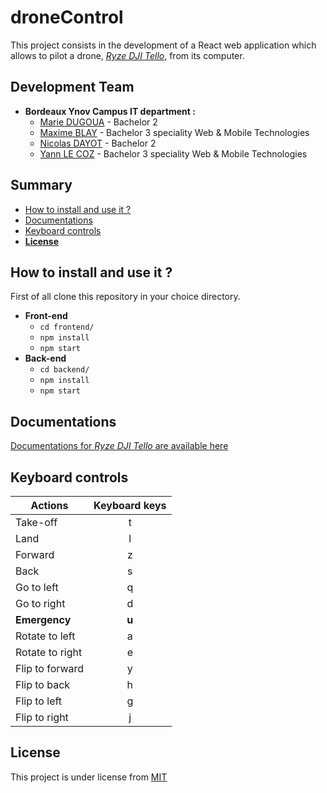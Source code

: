 # droneControl

This project consists in the development of a React web application which allows to pilot a drone, [_Ryze DJI Tello_](https://www.ryzerobotics.com/fr), from its computer.

## Development Team

- **Bordeaux Ynov Campus IT department :**
  - [Marie DUGOUA](https://github.com/Shamshamallow) - Bachelor 2
  - [Maxime BLAY](https://github.com/Khatium) - Bachelor 3 speciality Web & Mobile Technologies
  - [Nicolas DAYOT](https://github.com/dayotNicolas) - Bachelor 2
  - [Yann LE COZ](https://github.com/ianlcz) - Bachelor 3 speciality Web & Mobile Technologies

## Summary

- [How to install and use it ?](#how-to-install-and-use-it)
- [Documentations](#documentations)
- [Keyboard controls](#keyboard-controls)
- [**License**](#license)

## How to install and use it ?

First of all clone this repository in your choice directory.

- **Front-end**
  - `cd frontend/`
  - `npm install`
  - `npm start`
- **Back-end**
  - `cd backend/`
  - `npm install`
  - `npm start`

## Documentations

[Documentations for _Ryze DJI Tello_ are available here](./docs)

## Keyboard controls

| Actions         | Keyboard keys |
| --------------- | :-----------: |
| Take-off        |       t       |
| Land            |       l       |
| Forward         |       z       |
| Back            |       s       |
| Go to left      |       q       |
| Go to right     |       d       |
| **Emergency**   |     **u**     |
| Rotate to left  |       a       |
| Rotate to right |       e       |
| Flip to forward |       y       |
| Flip to back    |       h       |
| Flip to left    |       g       |
| Flip to right   |       j       |

## License

This project is under license from [MIT](./LICENSE)
